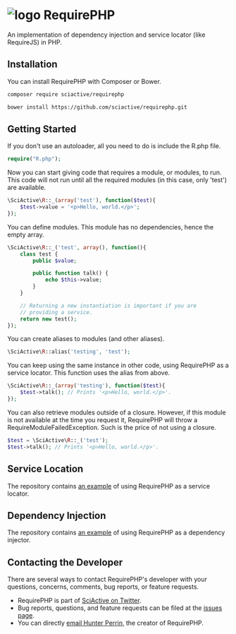# <img alt="logo" src="https://raw.githubusercontent.com/sciactive/2be-extras/master/logo/product-icon-40-bw.png" align="top" /> RequirePHP

An implementation of dependency injection and service locator (like RequireJS) in PHP.

## Installation

You can install RequirePHP with Composer or Bower.

```sh
composer require sciactive/requirephp

bower install https://github.com/sciactive/requirephp.git
```

## Getting Started

If you don't use an autoloader, all you need to do is include the R.php file.

```php
require("R.php");
```

Now you can start giving code that requires a module, or modules, to run. This code will not run until all the required modules (in this case, only 'test') are available.

```php
\SciActive\R::_(array('test'), function($test){
	$test->value = '<p>Hello, world.</p>';
});
```

You can define modules. This module has no dependencies, hence the empty array.

```php
\SciActive\R::_('test', array(), function(){
	class test {
		public $value;

		public function talk() {
			echo $this->value;
		}
	}

	// Returning a new instantiation is important if you are
	// providing a service.
	return new test();
});
```

You can create aliases to modules (and other aliases).

```php
\SciActive\R::alias('testing', 'test');
```

You can keep using the same instance in other code, using RequirePHP as a service locator. This function uses the alias from above.

```php
\SciActive\R::_(array('testing'), function($test){
	$test->talk(); // Prints '<p>Hello, world.</p>'.
});
```

You can also retrieve modules outside of a closure. However, if this module is not available at the time you request it, RequirePHP will throw a RequireModuleFailedException. Such is the price of not using a closure.

```php
$test = \SciActive\R::_('test');
$test->talk(); // Prints '<p>Hello, world.</p>'.
```

## Service Location

The repository contains [an example](https://github.com/sciactive/requirephp/blob/master/test_service_locator.php) of using RequirePHP as a service locator.

## Dependency Injection

The repository contains [an example](https://github.com/sciactive/requirephp/blob/master/test_dependency_injector.php) of using RequirePHP as a dependency injector.

## Contacting the Developer

There are several ways to contact RequirePHP's developer with your questions, concerns, comments, bug reports, or feature requests.

- RequirePHP is part of [SciActive on Twitter](http://twitter.com/SciActive).
- Bug reports, questions, and feature requests can be filed at the [issues page](https://github.com/sciactive/requirephp/issues).
- You can directly [email Hunter Perrin](mailto:hunter@sciactive.com), the creator of RequirePHP.